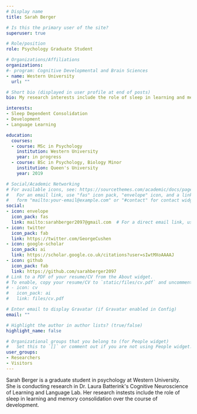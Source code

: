 ```yaml
---
# Display name
title: Sarah Berger

# Is this the primary user of the site?
superuser: true

# Role/position
role: Psychology Graduate Student

# Organizations/Affiliations
organizations:
#- program: Cognitive Developmental and Brain Sciences
- name: Western University
  url: ""

# Short bio (displayed in user profile at end of posts)
bio: My research interests include the role of sleep in learning and memory consolidation over the course of development.

interests:
- Sleep Dependent Consolidation
- Development
- Language Learning

education:
  courses:
  - course: MSc in Psychology
    institution: Western University
    year: in progress
  - course: BSc in Psychology, Biology Minor
    institution: Queen's University
    year: 2019

# Social/Academic Networking
# For available icons, see: https://sourcethemes.com/academic/docs/page-builder/#icons
#   For an email link, use "fas" icon pack, "envelope" icon, and a link in the
#   form "mailto:your-email@example.com" or "#contact" for contact widget.
social:
- icon: envelope
  icon_pack: fas
  link: mailto:sarahberger2097@gmail.com  # For a direct email link, use "mailto:test@example.org".
- icon: twitter
  icon_pack: fab
  link: https://twitter.com/GeorgeCushen
- icon: google-scholar
  icon_pack: ai
  link: https://scholar.google.co.uk/citations?user=sIwtMXoAAAAJ
- icon: github
  icon_pack: fab
  link: https://github.com/sarahberger2097
# Link to a PDF of your resume/CV from the About widget.
# To enable, copy your resume/CV to `static/files/cv.pdf` and uncomment the lines below.
# - icon: cv
#   icon_pack: ai
#   link: files/cv.pdf

# Enter email to display Gravatar (if Gravatar enabled in Config)
email: ""

# Highlight the author in author lists? (true/false)
highlight_name: false

# Organizational groups that you belong to (for People widget)
#   Set this to `[]` or comment out if you are not using People widget.
user_groups:
- Researchers
- Visitors
---
```


Sarah Berger is a graduate student in psychology at Western University. She is conducting research in Dr. Laura Batterink's Cognitive Neuroscience of Learning and Language Lab. Her research instests include the role of sleep in learning and memory consolidation over the course of development.

